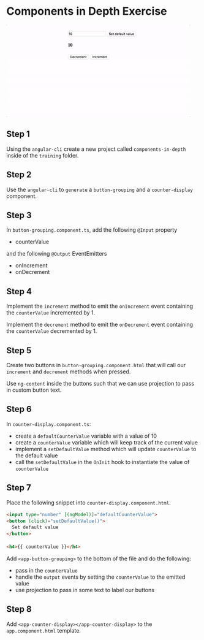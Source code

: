 # Components in Depth Exercise

![](./preview.gif)

## Step 1

Using the `angular-cli` create a new project called `components-in-depth` inside 
of the `training` folder.

## Step 2

Use the `angular-cli` to `generate` a `button-grouping` and a `counter-display` 
component.

## Step 3

In `button-grouping.component.ts`, add the following `@Input` property
- counterValue

and the following `@Output` EventEmitters
- onIncrement
- onDecrement

## Step 4

Implement the `increment` method to emit the `onIncrement` event containing the 
`counterValue` incremented by 1.

Implement the `decrement` method to emit the `onDecrement` event containing the 
`counterValue` decremented by 1.

## Step 5

Create two buttons in `button-grouping.component.html` that will call our 
`increment` and `decrement` methods when pressed.

Use `ng-content` inside the buttons such that we can use projection to pass in
custom button text.

## Step 6

In `counter-display.component.ts`:
- create a `defaultCounterValue` variable with a value of 10
- create a `counterValue` variable which will keep track of the current value
- implement a `setDefaultValue` method which will update `counterValue` to the 
default value
- call the `setDefaultValue` in the `OnInit` hook to instantiate the value of 
`counterValue`

## Step 7

Place the following snippet into `counter-display.component.html`.
```html
<input type="number" [(ngModel)]="defaultCounterValue">
<button (click)="setDefaultValue()">
  Set default value
</button>

<h4>{{ counterValue }}</h4>
```

Add `<app-button-grouping>` to the bottom of the file and do the following:
- pass in the `counterValue`
- handle the `output` events by setting the `counterValue` to the emitted 
value
- use projection to pass in some text to label our buttons

## Step 8

Add `<app-counter-display></app-counter-display>` to the `app.component.html` 
template.
